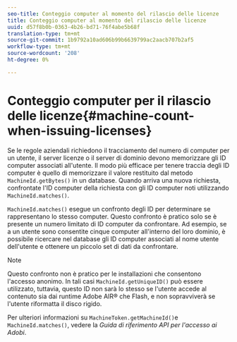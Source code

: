 ```yaml
---
seo-title: Conteggio computer al momento del rilascio delle licenze
title: Conteggio computer al momento del rilascio delle licenze
uuid: d57f8b0b-0363-4b26-bd71-76f4abe5b68f
translation-type: tm+mt
source-git-commit: 1b9792a10ad606b99b6639799ac2aacb707b2af5
workflow-type: tm+mt
source-wordcount: '208'
ht-degree: 0%

---
```



# Conteggio computer per il rilascio delle licenze{#machine-count-when-issuing-licenses}

Se le regole aziendali richiedono il tracciamento del numero di computer per un utente, il server licenze o il server di dominio devono memorizzare gli ID computer associati all&#39;utente. Il modo più efficace per tenere traccia degli ID computer è quello di memorizzare il valore restituito dal metodo `MachineId.getBytes()` in un database. Quando arriva una nuova richiesta, confrontate l&#39;ID computer della richiesta con gli ID computer noti utilizzando `MachineId.matches()`.

`MachineId.matches()` esegue un confronto degli ID per determinare se rappresentano lo stesso computer. Questo confronto è pratico solo se è presente un numero limitato di ID computer da confrontare. Ad esempio, se a un utente sono consentite cinque computer all&#39;interno del loro dominio, è possibile ricercare nel database gli ID computer associati al nome utente dell&#39;utente e ottenere un piccolo set di dati da confrontare.

>[!NOTE]
>
>Questo confronto non è pratico per le installazioni che consentono l&#39;accesso anonimo. In tali casi `MachineId.getUniqueID()` può essere utilizzato, tuttavia, questo ID non sarà lo stesso se l&#39;utente accede al contenuto sia dai runtime Adobe AIR® che  Flash, e non sopravviverà se l&#39;utente riformatta il disco rigido.

Per ulteriori informazioni su `MachineToken.getMachineId()`e `MachineId.matches()`, vedere la *Guida di riferimento API per l&#39;accesso ai Adobi*.
